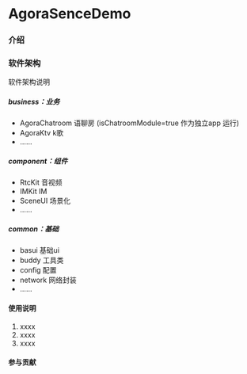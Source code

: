# AgoraSenceDemo

### 介绍

### 软件架构
软件架构说明

##### business：业务
* AgoraChatroom 语聊房 (isChatroomModule=true 作为独立app 运行)
* AgoraKtv k歌
* ......

##### component：组件
* RtcKit 音视频
* IMKit IM
* SceneUI 场景化
* ......

##### common：基础
* basui 基础ui
* buddy 工具类
* config 配置
* network 网络封装
* ......


#### 使用说明

1.  xxxx
2.  xxxx
3.  xxxx

#### 参与贡献
